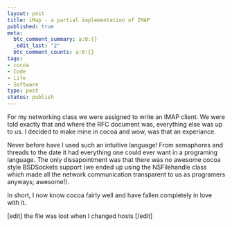 ```yaml
--- 
layout: post
title: iMap - a partial implementation of IMAP
published: true
meta: 
  btc_comment_summary: a:0:{}
  _edit_last: "2"
  btc_comment_counts: a:0:{}
tags: 
- cocoa
- Code
- Life
- Software
type: post
status: publish
---
```

For my networking class we were assigned to write an IMAP client. We were told exactly that and where the RFC document was, everything else was up to us. I decided to make mine in cocoa and wow, was that an experiance.

Never before have I used such an intuitive language! From semaphores and threads to the date it had everything one could ever want in a programing language. The only dissapointment was that there was no awesome cocoa style BSDSockets support (we ended up using the NSFilehandle class which made all the network communication transparent to us as programers anyways; awesome!).

In short, I now know cocoa fairly well and have fallen completely in love with it.

[edit] the file was lost when I changed hosts [/edit]
